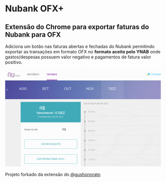 # Nubank OFX+
## Extensão do Chrome para exportar faturas do Nubank para OFX

Adiciona um botão nas faturas abertas e fechadas do Nubank permitindo exportar as transações em formato OFX no **formato aceito pelo YNAB** onde gastos/despesas possuem valor negativo e pagamentos de fatura valor positivo.

![Screenshot](/Screenshot.png)


Projeto forkado da extensão do [@gushonorato](https://github.com/gushonorato/nubank-ofx)
